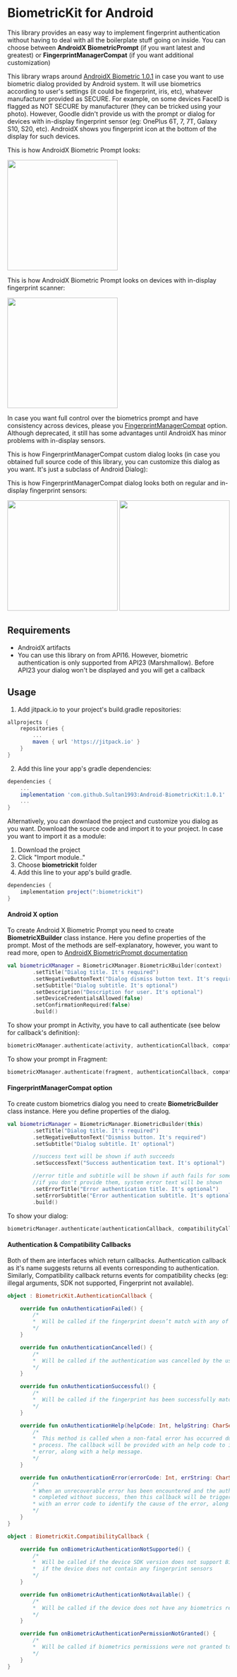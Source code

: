 # <a> BiometricKit for Android </a>

This library provides an easy way to implement fingerprint authentication without having to deal with all the boilerplate stuff going on inside. You can choose between <b>AndroidX BiometricPrompt</b> (if you want latest and greatest) or <b>FingerprintManagerCompat</b> (if you want additional customization)

This library wraps around <a href="https://developer.android.com/jetpack/androidx/releases/biometric">AndroidX Biometric 1.0.1</a> in case you want to use biometric dialog provided by Android system. It will use biometrics according to user's settings (it could be fingerprint, iris, etc), whatever manufacturer provided as SECURE. For example, on some devices FaceID is flagged as NOT SECURE by manufacturer (they can be tricked using your photo). However, Goodle didn't provide us with the prompt or dialog for devices with in-display fingerprint sensor (eg: OnePlus 6T, 7, 7T, Galaxy S10, S20, etc). AndroidX shows you fingerprint icon at the bottom of the display for such devices.

This is how AndroidX Biometric Prompt looks:
<p><a href="https://github.com/Sultan1993/Android-BiometricKit/blob/master/screenshots/1.png" target="_blank"><img src="https://github.com/Sultan1993/Android-BiometricKit/blob/master/screenshots/1.png" width="250" style="max-width:100%;"></a></p>

This is how AndroidX Biometric Prompt looks on devices with in-display fingerprint scanner:
<p><a href="https://github.com/Sultan1993/Android-BiometricKit/blob/master/screenshots/2.jpg" target="_blank"><img src="https://github.com/Sultan1993/Android-BiometricKit/blob/master/screenshots/2.jpg" width="250" style="max-width:100%;"></a></p>

In case you want full control over the biometrics prompt and have consistency across devices, please you <a href="https://developer.android.com/reference/android/support/v4/hardware/fingerprint/FingerprintManagerCompat">FingerprintManagerCompat</a> option. Although deprecated, it still has some advantages until AndroidX has minor problems with in-display sensors.

This is how FingerprintManagerCompat custom dialog looks (in case you obtained full source code of this library, you can customize this dialog as you want. It's just a subclass of Android Dialog):

This is how FingerprintManagerCompat dialog looks both on regular and in-display fingerprint sensors:
<p><a href="https://github.com/Sultan1993/Android-BiometricKit/blob/master/screenshots/3.png" target="_blank"><img src="https://github.com/Sultan1993/Android-BiometricKit/blob/master/screenshots/3.png" width="250" style="max-width:100%;"></a>
<a href="https://github.com/Sultan1993/Android-BiometricKit/blob/master/screenshots/4.jpg" target="_blank"><img src="https://github.com/Sultan1993/Android-BiometricKit/blob/master/screenshots/4.jpg" width="250" style="max-width:100%;"></a>
</p>

## Requirements
- AndroidX artifacts
- You can use this library on from API16. However, biometric authentication is only supported from API23 (Marshmallow). Before API23 your dialog won't be displayed and you will get a callback

## Usage

1. Add jitpack.io to your project's build.gradle repositories:

```gradle
allprojects {
	repositories {
		...
		maven { url 'https://jitpack.io' }
	}
}
```

2. Add this line your app's gradle dependencies:

```gradle
dependencies {
	...
	implementation 'com.github.Sultan1993:Android-BiometricKit:1.0.1'
	...
}
```

Alternatively, you can downlaod the project and customize you dialog as you want. Download the source code and import it to your project. In case you want to import it as a module: 
1. Download the project
2. Click "Import module.."
3. Choose <b>biometrickit</b> folder
4. Add this line to your app's build gradle.

```gradle
dependencies {
	implementation project(":biometrickit")
}
```

#### Android X option

To create Android X Biometric Prompt you need to create <b>BiometricXBuilder</b> class instance. Here you define properties of the prompt. Most of the methods are self-explanatory, however, you want to read more, open to <a href="https://developer.android.com/reference/androidx/biometric/BiometricPrompt.PromptInfo.Builder?hl=ru">AndroidX BiometricPrompt documentation</a>

```kotlin
val biometricXManager = BiometricXManager.BiometricXBuilder(context)
		.setTitle("Dialog title. It's required")
		.setNegativeButtonText("Dialog dismiss button text. It's required")
		.setSubtitle("Dialog subtitle. It's optional")
		.setDescription("Description for user. It's optional")
        .setDeviceCredentialsAllowed(false)
		.setConfirmationRequired(false)
		.build()
```

To show your prompt in Activity, you have to call authenticate (see below for callback's definition):
```kotlin
biometricXManager.authenticate(activity, authenticationCallback, compatibilityCallback)
```

To show your prompt in Fragment:

```kotlin
biometricXManager.authenticate(fragment, authenticationCallback, compatibilityCallback)
```

#### FingerprintManagerCompat option

To create custom biometrics dialog you need to create <b>BiometricBuilder</b> class instance. Here you define properties of the dialog.

```kotlin
val biometricManager = BiometricManager.BiometricBuilder(this)
		.setTitle("Dialog title. It's required")
		.setNegativeButtonText("Dismiss button. It's required")
		.setSubtitle("Dialog subtitle. It' optional")

		//success text will be shown if auth succeeds
		.setSuccessText("Success authentication text. It's optional")

		//error title and subtitle will be shown if auth fails for some reason
		//if you don't provide them, system error text will be shown
		.setErrorTitle("Error authentication title. It's optional")
		.setErrorSubtitle("Error authentication subtitle. It's optional")
		.build()
```

To show your dialog:

```kotlin
biometricManager.authenticate(authenticationCallback, compatibilityCallback)
```

#### Authentication & Compatibility Callbacks

Both of them are interfaces which return callbacks. Authentication callback as it's name suggests returns all events corresponding to authentication. Similarly, Compatibility callback returns events for compatibility checks (eg: illegal arguments, SDK not supported, Fingerprint not available).


```kotlin
object : BiometricKit.AuthenticationCallback {

	override fun onAuthenticationFailed() {
		/*  
		*  Will be called if the fingerprint doesn’t match with any of the fingerprints registered on the device
		*/        
	}

	override fun onAuthenticationCancelled() {
        /*  
		*  Will be called if the authentication was cancelled by the user
		*/          
	}

	override fun onAuthenticationSuccessful() {
        /*  
		*  Will be called if the fingerprint has been successfully matched with one of the fingerprints in the device
		*/           
	}

	override fun onAuthenticationHelp(helpCode: Int, helpString: CharSequence?) {
		/*  
		*  This method is called when a non-fatal error has occurred during the authentication 
		* process. The callback will be provided with an help code to identify the cause of the 
		* error, along with a help message.
		*/         
	}

	override fun onAuthenticationError(errorCode: Int, errString: CharSequence?) {
		/*  
		* When an unrecoverable error has been encountered and the authentication process has 
		* completed without success, then this callback will be triggered. The callback is provided 
		* with an error code to identify the cause of the error, along with the error message. 
		*/           
	}
}
```


```kotlin
object : BiometricKit.CompatibilityCallback {

	override fun onBiometricAuthenticationNotSupported() {
		/*  
		*  Will be called if the device SDK version does not support Biometric authentication or 
		*  if the device does not contain any fingerprint sensors 
		*/
	}

	override fun onBiometricAuthenticationNotAvailable() {
        /*  
		*  Will be called if the device does not have any biometrics registered in the device 
		*/  
	}

	override fun onBiometricAuthenticationPermissionNotGranted() {
        /*  
		*  Will be called if biometrics permissions were not granted to the app
		*/      
	}
}
```

